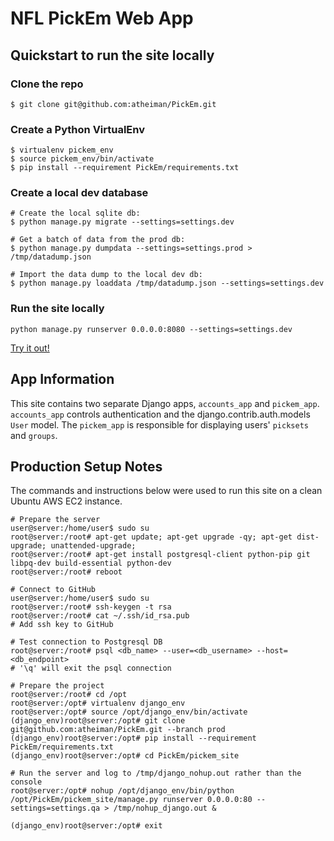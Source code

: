# NFL PickEm Web App



## Quickstart to run the site locally



### Clone the repo
```Shell
$ git clone git@github.com:atheiman/PickEm.git
```



### Create a Python VirtualEnv
```Shell
$ virtualenv pickem_env
$ source pickem_env/bin/activate
$ pip install --requirement PickEm/requirements.txt
```



### Create a local dev database
```Shell
# Create the local sqlite db:
$ python manage.py migrate --settings=settings.dev

# Get a batch of data from the prod db:
$ python manage.py dumpdata --settings=settings.prod > /tmp/datadump.json

# Import the data dump to the local dev db:
$ python manage.py loaddata /tmp/datadump.json --settings=settings.dev
```



### Run the site locally
```Shell
python manage.py runserver 0.0.0.0:8080 --settings=settings.dev
```
[Try it out!](http://localhost:8080/pickem)



## App Information

This site contains two separate Django apps, `accounts_app` and `pickem_app`. `accounts_app` controls authentication and the django.contrib.auth.models `User` model. The `pickem_app` is responsible for displaying users' `picksets` and `groups`.



## Production Setup Notes

The commands and instructions below were used to run this site on a clean Ubuntu AWS EC2 instance.

```Shell
# Prepare the server
user@server:/home/user$ sudo su
root@server:/root# apt-get update; apt-get upgrade -qy; apt-get dist-upgrade; unattended-upgrade;
root@server:/root# apt-get install postgresql-client python-pip git libpq-dev build-essential python-dev
root@server:/root# reboot

# Connect to GitHub
user@server:/home/user$ sudo su
root@server:/root# ssh-keygen -t rsa
root@server:/root# cat ~/.ssh/id_rsa.pub
# Add ssh key to GitHub

# Test connection to Postgresql DB
root@server:/root# psql <db_name> --user=<db_username> --host=<db_endpoint>
# '\q' will exit the psql connection

# Prepare the project
root@server:/root# cd /opt
root@server:/opt# virtualenv django_env
root@server:/opt# source /opt/django_env/bin/activate
(django_env)root@server:/opt# git clone git@github.com:atheiman/PickEm.git --branch prod
(django_env)root@server:/opt# pip install --requirement PickEm/requirements.txt
(django_env)root@server:/opt# cd PickEm/pickem_site

# Run the server and log to /tmp/django_nohup.out rather than the console
root@server:/opt# nohup /opt/django_env/bin/python /opt/PickEm/pickem_site/manage.py runserver 0.0.0.0:80 --settings=settings.qa > /tmp/nohup_django.out &

(django_env)root@server:/opt# exit
```

